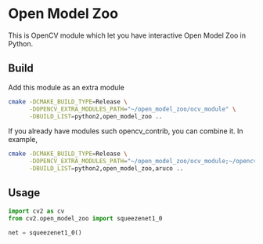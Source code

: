 # Open Model Zoo

This is OpenCV module which let you have interactive Open Model Zoo in Python.

## Build

Add this module as an extra module

```bash
cmake -DCMAKE_BUILD_TYPE=Release \
      -DOPENCV_EXTRA_MODULES_PATH="~/open_model_zoo/ocv_module" \
      -DBUILD_LIST=python2,open_model_zoo ..
```


If you already have modules such opencv_contrib, you can combine it. In example,

```bash
cmake -DCMAKE_BUILD_TYPE=Release \
      -DOPENCV_EXTRA_MODULES_PATH="~/open_model_zoo/ocv_module;~/opencv_contrib/modules" \
      -DBUILD_LIST=python2,open_model_zoo,aruco ..
```

## Usage

```python
import cv2 as cv
from cv2.open_model_zoo import squeezenet1_0

net = squeezenet1_0()
```
